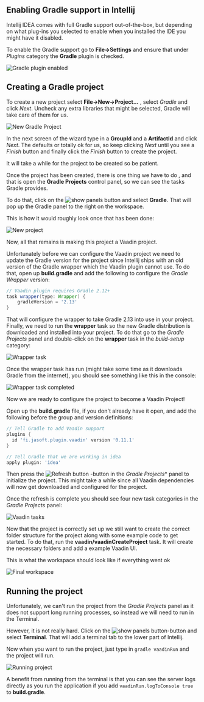 ## Enabling Gradle support in Intellij

Intellij IDEA comes with full Gradle support out-of-the-box, but depending on what plug-ins you selected to enable when you installed the IDE you might have it disabled.

To enable the Gradle support go to **File->Settings** and ensure that under *Plugins* category the **Gradle** plugin is checked.

![Gradle plugin enabled](images/intellij-enable-gradle-plugin.png)


## Creating a Gradle project

To create a new project select **File->New->Project...** , select *Gradle* and click *Next*. Uncheck any extra libraries that might be selected, Gradle will take care of them for us.

![New Gradle Project](images/intellij-new-gradle-project-wizard.png)

In the next screen of the wizard type in a **GroupId** and a **ArtifactId** and click *Next*. 
The defaults or totally ok for us, so keep clicking *Next* until you see a *Finish* button and finally click the *Finish* button to create the project.

It will take a while for the project to be created so be patient.

Once the project has been created, there is one thing we have to do , and  that is open the **Gradle Projects** control panel, so we can see the tasks Gradle provides.

To do that, click on the <img alt="show panels button" src="images/intellij-show-panel-button.png" /> and select **Gradle**. That will pop up the Gradle panel to the right on the workspace.

This is how it would roughly look once that has been done:

![New project](images/intellij-new-project-created.png)

Now, all that remains is making this project a Vaadin project.

Unfortunately before we can configure the Vaadin project we need to update the Gradle version for the project since Intellij ships with an old version of the Gradle wrapper which the Vaadin plugin cannot use. To do that, open up **build.gradle** and add the following to configure the *Gradle Wrapper* version:

```gradle
// Vaadin plugin requires Gradle 2.12+
task wrapper(type: Wrapper) {
	gradleVersion = '2.13'
}
```

That will configure the wrapper to take Gradle 2.13 into use in your project. Finally, we need to run the **wrapper** task so the new Gradle distribution is downloaded and installed into your project. To do that go to the *Gradle Projects* panel and double-click on the **wrapper** task in the *build-setup* category:

![Wrapper task](images/intellij-wrapper-task.png)

Once the wrapper task has run (might take some time as it downloads Gradle from the internet), you should see something like this in the console:

![Wrapper task completed](images/intellij-wrapper-task-completed.png)

Now we are ready to configure the project to become a Vaadin Project!

Open up the  **build.gradle** file, if you don't already have it open, and add the following before the group and version definitions:

```gradle
// Tell Gradle to add Vaadin support
plugins {
  id 'fi.jasoft.plugin.vaadin' version '0.11.1'
}

// Tell Gradle that we are working in idea
apply plugin: 'idea'

```

Then press the <img alt="Refresh button" src="images/intellij-refresh-button.png" /> -button in the *Gradle Projects** panel to initialize the project. This might take a while since all Vaadin dependencies will now get downloaded and configured for the project.

Once the refresh is complete you should see four new task categories in the *Gradle Projects* panel:

![Vaadin tasks](images/intellij-vaadin-tasks.png)

Now that the project is correctly set up we still want to create the correct folder structure for the project along with some example code to get started. To do that, run the **vaadin/vaadinCreateProject** task. It will create the necessary folders and add a example Vaadin UI.

This is what the workspace should look like if everything went ok

![Final workspace](images/intellij-final-workspace.png)

## Running the project

Unfortunately, we can't run the project from the *Gradle Projects* panel as it does not support long running processes, so instead we will need to run in the Terminal.

However, it is not really hard. Click on the <img alt="show panels button" src="images/intellij-show-panel-button.png" />-button and select **Terminal**. That will add a terminal tab to the lower part of Intellij.

Now when you want to run the project, just type in ``gradle vaadinRun`` and the project will run. 

![Running project](images/intellij-run-project.png)

A benefit from running from the terminal is that you can see the server logs directly as you run the application if you add ``vaadinRun.logToConsole true`` to **build.gradle**.









